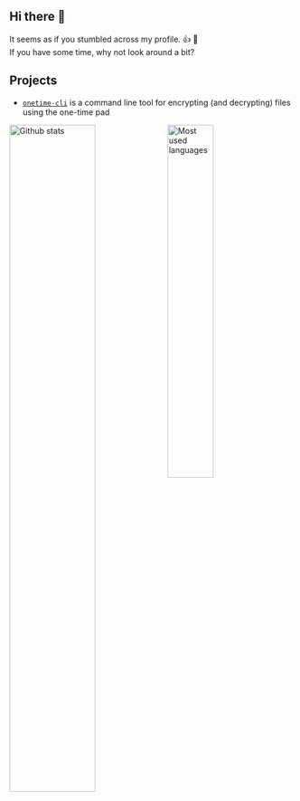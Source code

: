 ## Hi there 👋

It seems as if you stumbled across my profile. 👍 🙂<br>
If you have some time, why not look around a bit?

## Projects
  * [`onetime-cli`](https://github.com/einfachIrgendwer0815/onetime-cli) is a command line tool for encrypting (and decrypting) files using the one-time pad

<div style="width: 100%">
  <img align="left" style="width: 55%; height: auto;" alt="Github stats" src="https://github-readme-stats-git-masterrstaa-rickstaa.vercel.app/api?username=einfachIrgendwer0815&count_private=true&show_icons=true&theme=dark&title_color=0c88fc&include_all_commits=true&hide_border=true&bg_color=000" />

  <img align="left" style="width: 40%; height: auto;" alt="Most used languages" src="https://github-readme-stats-git-masterrstaa-rickstaa.vercel.app/api/top-langs/?username=einfachIrgendwer0815&layout=compact&langs_count=8&theme=dark&title_color=0c88fc&hide_border=true&bg_color=000" />
</div>
